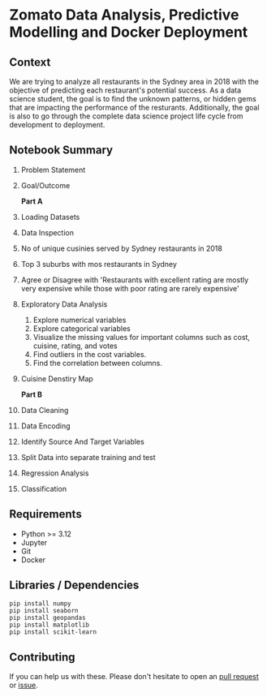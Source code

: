 # Zomato Data Analysis, Predictive Modelling and Docker Deployment

## Context

We are trying to analyze all restaurants in the Sydney area in 2018 with the objective of predicting each restaurant's potential success. As a data science student, the goal is to find the unknown patterns, or hidden gems that are impacting the performance of the resturants. Additionally, the goal is also to go through the complete data science project life cycle from development to deployment.

## Notebook Summary
1.  Problem Statement
2.  Goal/Outcome

    **Part A**
3. Loading Datasets 
4.  Data Inspection 
5.  No of unique cusinies served by Sydney restaurants in 2018
6.  Top 3 suburbs with mos restaurants in Sydney 
7.  Agree or Disagree with 'Restaurants with excellent rating are mostly very expensive while those with poor rating are rarely expensive'
8.  Exploratory Data Analysis
    1. Explore numerical variables 
    2. Explore categorical variables 
    3. Visualize the missing values for important columns such as cost, cuisine, rating, and votes
    4. Find outliers in the cost variables. 
    5. Find the correlation between columns.
9.  Cuisine Denstiry Map

    **Part B**
10. Data Cleaning 
11. Data Encoding
12. Identify Source And Target Variables
13.  Split Data into separate training and test
14. Regression Analysis 
15. Classification 


## Requirements

* Python >= 3.12 
* Jupyter 
* Git 
* Docker


## Libraries / Dependencies 
```
pip install numpy
pip install seaborn 
pip install geopandas
pip install matplotlib
pip install scikit-learn 
```

## Contributing
If you can help us with these. Please don't hesitate to open an [pull request](https://github.com/alleyshairu/uclearncode/pulls) or [issue](https://github.com/alleyshairu/uclearncode/issues).